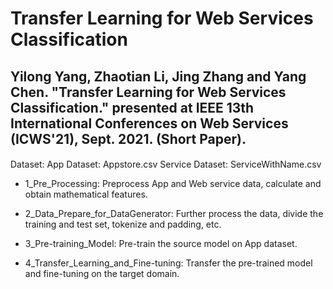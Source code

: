 Transfer Learning for Web Services Classification
=============

Yilong Yang, Zhaotian Li, Jing Zhang and Yang Chen. "Transfer Learning for Web Services Classification." presented at IEEE 13th International Conferences on Web Services (ICWS'21), Sept. 2021. (Short Paper).
------- 

#### 
Dataset: 
App Dataset: Appstore.csv
Service Dataset: ServiceWithName.csv

* 1_Pre_Processing: Preprocess App and Web service data, calculate and obtain mathematical features.

* 2_Data_Prepare_for_DataGenerator: Further process the data, divide the training and test set, tokenize and padding, etc.

* 3_Pre-training_Model: Pre-train the source model on App dataset.

* 4_Transfer_Learning_and_Fine-tuning: Transfer the pre-trained model and fine-tuning on the target domain.
